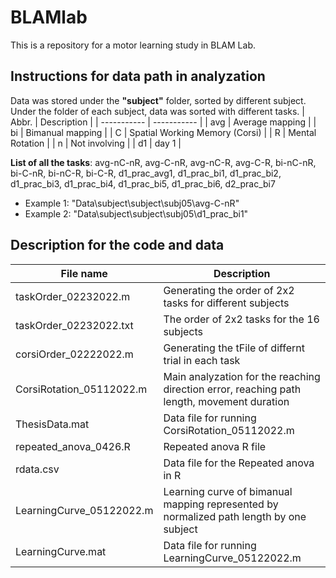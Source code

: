 # BLAMlab

This is a repository for a motor learning study in BLAM Lab.

## Instructions for data path in analyzation
Data was stored under the **"subject"** folder, sorted by different subject. Under the folder of each subject, data was sorted with different tasks. 
| Abbr. | Description |
| ----------- | ----------- |
| avg | Average mapping |
| bi | Bimanual mapping |
| C | Spatial Working Memory (Corsi) |
| R | Mental Rotation |
| n | Not involving |
| d1 | day 1 |

**List of all the tasks**: 
avg-nC-nR, avg-C-nR, avg-nC-R, avg-C-R, bi-nC-nR, bi-C-nR, bi-nC-R, bi-C-R, d1_prac_avg1, d1_prac_bi1, d1_prac_bi2, d1_prac_bi3, d1_prac_bi4, d1_prac_bi5, d1_prac_bi6, d2_prac_bi7

- Example 1: "Data\subject\subject\subj05\avg-C-nR"
- Example 2: "Data\subject\subject\subj05\d1_prac_bi1"

## Description for the code and data
| File name | Description |
| ----------- | ----------- |
| taskOrder_02232022.m | Generating the order of 2x2 tasks for different subjects |
| taskOrder_02232022.txt | The order of 2x2 tasks for the 16 subjects |
| corsiOrder_02222022.m | Generating the tFile of differnt trial in each task |
| CorsiRotation_05112022.m | Main analyzation for the reaching direction error, reaching path length, movement duration |
| ThesisData.mat | Data file for running CorsiRotation_05112022.m |
| repeated_anova_0426.R | Repeated anova R file |
| rdata.csv | Data file for the Repeated anova in R |
| LearningCurve_05122022.m | Learning curve of bimanual mapping represented by normalized path length by one subject|
| LearningCurve.mat | Data file for running LearningCurve_05122022.m |
